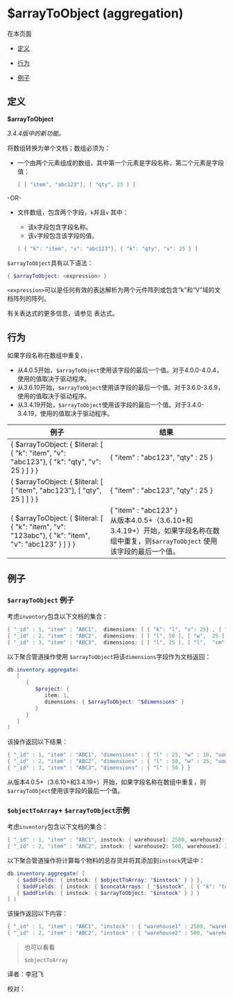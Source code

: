 # [ ](#)$arrayToObject (aggregation)

[]()

在本页面

*   [定义](#definition)

*   [行为](#behavior)

*   [例子](#examples)

## <span id="definition">定义</span>

**$arrayToObject**

*3.4.4版中的新功能。*

将数组转换为单个文档；数组必须为：

* 一个由两个元素组成的数组，其中第一个元素是字段名称，第二个元素是字段值：

  ```powershell
  [ [ "item", "abc123"], [ "qty", 25 ] ]
  ```

-OR-

* 文件数组，包含两个字段，`k`并且`v` 其中：

  * 该`k`字段包含字段名称。
  * 该`v`字段包含该字段的值。

  ```powershell
  [ { "k": "item", "v": "abc123"}, { "k": "qty", "v": 25 } ]
  ```

`$arrayToObject`具有以下语法：

```powershell
{ $arrayToObject: <expression> }
```

`<expression>`可以是任何有效的表达解析为两个元件阵列或包含“k”和“V”域的文档阵列的阵列。

有关表达式的更多信息，请参见 表达式。

## <span id="behavior">行为</span>

如果字段名称在数组中重复，

- 从4.0.5开始，`$arrayToObject`使用该字段的最后一个值。对于4.0.0-4.0.4，使用的值取决于驱动程序。
- 从3.6.10开始，`$arrayToObject`使用该字段的最后一个值。对于3.6.0-3.6.9，使用的值取决于驱动程序。
- 从3.4.19开始，`$arrayToObject`使用该字段的最后一个值。对于3.4.0-3.4.19，使用的值取决于驱动程序。

| 例子                                                         | 结果                                                         |
| ------------------------------------------------------------ | ------------------------------------------------------------ |
| { $arrayToObject:  { $literal: [       { "k": "item", "v": "abc123"},       { "k": "qty", "v": 25 } ] } } | { "item" : "abc123", "qty" : 25 }                            |
| { $arrayToObject: { $literal:  [    [ "item", "abc123"], [ "qty", 25 ] ] } } | { "item" : "abc123", "qty" : 25 }                            |
| { $arrayToObject: { $literal: [    { "k": "item", "v": "123abc"},    { "k": "item", "v": "abc123" } ] } } | { "item" : "abc123" }<br />从版本4.0.5+（3.6.10+和3.4.19+）开始，如果字段名称在数组中重复，则`$arrayToObject` 使用该字段的最后一个值。 |

## <span id="examples">例子</span>

### `$arrayToObject` 例子

考虑`inventory`包含以下文档的集合：

```powershell
{ "_id" : 1, "item" : "ABC1",  dimensions: [ { "k": "l", "v": 25} , { "k": "w", "v": 10 }, { "k": "uom", "v": "cm" } ] }
{ "_id" : 2, "item" : "ABC2",  dimensions: [ [ "l", 50 ], [ "w",  25 ], [ "uom", "cm" ] ] }
{ "_id" : 3, "item" : "ABC3",  dimensions: [ [ "l", 25 ], [ "l",  "cm" ], [ "l", 50 ] ] }
```

以下聚合管道操作使用 `$arrayToObject`将该`dimensions`字段作为文档返回：

```powershell
db.inventory.aggregate(
   [
      {
         $project: {
            item: 1,
            dimensions: { $arrayToObject: "$dimensions" }
         }
      }
   ]
)
```

该操作返回以下结果：

```powershell
{ "_id" : 1, "item" : "ABC1", "dimensions" : { "l" : 25, "w" : 10, "uom" : "cm" } }
{ "_id" : 2, "item" : "ABC2", "dimensions" : { "l" : 50, "w" : 25, "uom" : "cm" } }
{ "_id" : 3, "item" : "ABC3", "dimensions" : { "l" : 50 } }
```

从版本4.0.5+（3.6.10+和3.4.19+）开始，如果字段名称在数组中重复，则`$arrayToObject`使用该字段的最后一个值。

### `$objectToArray`+ `$arrayToObject`示例

考虑`inventory`包含以下文档的集合：

```powershell
{ "_id" : 1, "item" : "ABC1", instock: { warehouse1: 2500, warehouse2: 500 } }
{ "_id" : 2, "item" : "ABC2", instock: { warehouse2: 500, warehouse3: 200} }
```

以下聚合管道操作将计算每个物料的总存货并将其添加到`instock`凭证中：

```powershell
db.inventory.aggregate( [
   { $addFields: { instock: { $objectToArray: "$instock" } } },
   { $addFields: { instock: { $concatArrays: [ "$instock", [ { "k": "total", "v": { $sum: "$instock.v" } } ] ] } } } ,
   { $addFields: { instock: { $arrayToObject: "$instock" } } }
] )
```

该操作返回以下内容：

```powershell
{ "_id" : 1, "item" : "ABC1", "instock" : { "warehouse1" : 2500, "warehouse2" : 500, "total" : 3000 } }
{ "_id" : 2, "item" : "ABC2", "instock" : { "warehouse2" : 500, "warehouse3" : 200, "total" : 700 } }
```

> 也可以看看
> 
> `$objectToArray`



译者：李冠飞

校对：